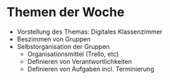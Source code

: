 Themen der Woche
================

- Vorstellung des Themas: Digitales Klassenzimmer
- Beszimmen von Gruppen
- Selbstorganisation der Gruppen
    - Organisationsmittel (Trello, etc)
    - Definieren von Verantwortlichkeiten
    - Definieren von Aufgaben incl. Terminierung